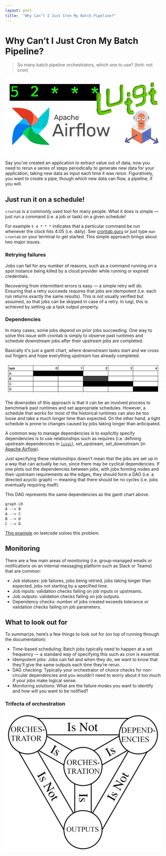 ```yaml
---
layout: post
title:  "Why Can’t I Just Cron My Batch Pipeline?"
---
```


# Why Can’t I Just Cron My Batch Pipeline?

> So many batch pipeline orchestrators, which one to use? (hint: not cron)

![so many orchestrators](/assets/2022-09-19/01_so_many_orchestrators.png)


Say you’ve created an application to extract value out of data, now you need to rerun a series of steps periodically to generate new data for your application, taking new data as input each time it was rerun. Figuratively, you want to create a pipe, though which new data can flow, a pipeline, if you will.

## Just run it on a schedule!
`crontab` is a commonly used tool for many people. What it does is simple — just run a command (i.e. a job or task) on a given schedule! 

For example `5 4 * * *` indicates that a particular command be run whenever the clock hits 4:05 (i.e. daily). See [crontab.guru](https://crontab.guru) or just type `man crontab` on your terminal to get started. This simple approach brings about two major issues.

### Retrying failures
Jobs can fail for any number of reasons, such as a command running on a spot instance being killed by a cloud provider while running or expired credentials.

Recovering from intermittent errors is easy — a simple retry will do. Ensuring that a retry succeeds requires that jobs are idempotent (i.e. each run returns exactly the same results). This is not usually verified but assumed, so that jobs can be skipped in case of a retry. In luigi, this is achieved by setting up a task output property.

### Dependencies
In many cases, some jobs depend on prior jobs succeeding. One way to solve this issue with crontab is simply to observe past runtimes and schedule downstream jobs after their upstream jobs are completed.

Basically it's just a gantt chart, where downstream tasks start and we cross out fingers and hope everything upstream has already completed.

![gantt](/assets/2022-09-19/02_gantt.jpg)

The downsides of this approach is that it can be an involved process to benchmark past runtimes and set appropriate schedules. However, a schedule that works for most of the historical runtimes can also be too loose and take a much longer time than expected. On the other hand, a tight schedule is prone to changes caused by jobs taking longer than anticipated.

A common way to manage dependencies is to explicitly specify dependencies is to use relationships such as requires (i.e. defining upstream dependencies in [`luigi`](https://luigi.readthedocs.io/en/stable/api/luigi.task.html#luigi.task.Task.requires)), set_upstream, set_downstream (in [Apache Airflow](https://airflow.apache.org/docs/apache-airflow/stable/tutorial/fundamentals.html#setting-up-dependencies)). 

Just specifying these relationships doesn’t mean that the jobs are set up in a way that can actually be run, since there may be cyclical dependencies. If one plots out the dependencies between jobs, with jobs forming nodes and their upstream requirements as the edges, they should form a DAG (i.e. a directed acyclic graph) — meaning that there should be no cycles (i.e. jobs eventually requiring itself). 

This DAG represents the same dependencies as the gantt chart above.

```mermaid
graph LR
A --> B
A --> C
B --> D
C --> D
```

[This example](https://leetcode.com/problems/course-schedule/) on leetcode solves this problem.


## Monitoring
There are a few main areas of monitoring (i.e. group-managed emails or notifications on an internal messaging platform such as Slack or Teams) that are common:
- Job statuses: job failures, jobs being retried, jobs taking longer than expected, jobs not starting by a specified time.
- Job inputs: validation checks failing on job inputs or upstreams.
- Job outputs: validation checks failing on job outputs.
- Dependency checks: number of jobs created exceeds tolerance or validation checks failing on job parameters.


## What to look out for
To summarize, here’s a few things to look out for (on top of running through the documentation):
- Time-based scheduling: Batch jobs typically need to happen at a set frequency — a standard way of specifying this such as cron is essential.
- Idempotent jobs: Jobs can fail and when they do, we want to know that they’ll give the same outputs each time they’re rerun.
- DAG checking: Typically your orchestrator of choice checks for non-circular dependencies and you wouldn’t need to worry about it too much if your jobs make logical sense.
- Monitoring solutions: What are the failure modes you want to identify and how will you want to be notified?


### Trifecta of orchestration

![Trifecta of orchestration](/assets/2022-09-19/03_trifecta_of_orchestration.png)
